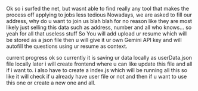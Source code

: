 Ok so i surfed the net, but wasnt able to find really any tool that makes the process
off applying to jobs less tedious
Nowadays, we are asked to fill our address, why do u want to join us blah blah
for no reason like they are most likely just selling this data such as address, number and all who knows...
so yeah for all that useless stuff
So You will add upload ur resume which will be stored as a json file
then u will give it ur own Gemini API key
and will autofill the questions using ur resume as context.

current progress
ok so currently it is saving ur data locally as userData.json file locally 
later i will create frontend where u can like update this file and all if i want to.
i also have to create a index.js which will be running all this
so like it will check if u already have user file or not and then if u want to use this one or create a new one and all.